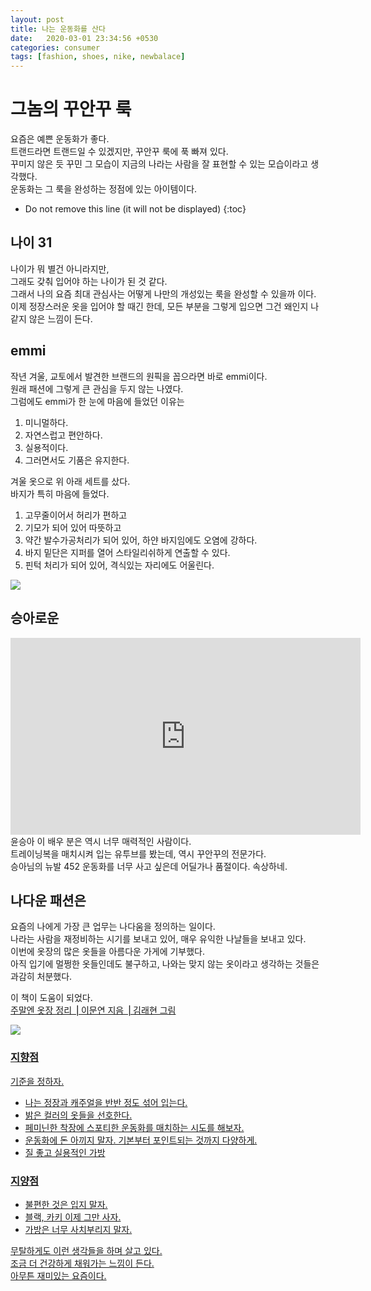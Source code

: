 ```yaml
---
layout: post
title: 나는 운동화를 산다 
date:   2020-03-01 23:34:56 +0530
categories: consumer
tags: [fashion, shoes, nike, newbalace]
---
```


# 그놈의 꾸안꾸 룩
요즘은 예쁜 운동화가 좋다. <br>
트랜드라면 트랜드일 수 있겠지만, 꾸안꾸 룩에 푹 빠져 있다. <br>
꾸미지 않은 듯 꾸민 그 모습이 지금의 나라는 사람을 잘 표현할 수 있는 모습이라고 생각했다. <br>
운동화는 그 룩을 완성하는 정점에 있는 아이템이다.<br>

* Do not remove this line (it will not be displayed) 
{:toc}


## 나이 31
나이가 뭐 별건 아니라지만, <br>
그래도 갖춰 입어야 하는 나이가 된 것 같다. <br>
그래서 나의 요즘 최대 관심사는 어떻게 나만의 개성있는 룩을 완성할 수 있을까 이다. <br>
이제 정장스러운 옷을 입어야 할 때긴 한데, 모든 부분을 그렇게 입으면 그건 왜인지 나같지 않은 느낌이 든다. <br> 

## emmi
작년 겨울, 교토에서 발견한 브랜드의 원픽을 꼽으라면 바로 emmi이다.<br>
원래 패션에 그렇게 큰 관심을 두지 않는 나였다. <br>
그럼에도 emmi가 한 눈에 마음에 들었던 이유는<br>
1. 미니멀하다.<br>
2. 자연스럽고 편안하다.<br>
3. 실용적이다.<br>
4. 그러면서도 기품은 유지한다.<br>


겨울 옷으로 위 아래 세트를 샀다. <br>
바지가 특히 마음에 들었다. <br>

1. 고무줄이어서 허리가 편하고<br>
2. 기모가 되어 있어 따뜻하고<br>
3. 약간 발수가공처리가 되어 있어, 하얀 바지임에도 오염에 강하다. <br>
4. 바지 밑단은 지퍼를 열어 스타일리쉬하게 연출할 수 있다. <br>
5. 핀턱 처리가 되어 있어, 격식있는 자리에도 어울린다. <br>

<img src="https://d13bk85vz164q6.cloudfront.net/emmi/ProductSubImages/0/13WFP195020_p_03_LL.jpg" style="max-width: 40%; height: auto;">


## 승아로운
<iframe width="560" height="315" src="https://www.youtube.com/embed/9FPStSzbM3A" frameborder="0" allow="accelerometer; autoplay; encrypted-media; gyroscope; picture-in-picture" allowfullscreen></iframe><br>
윤승아 이 배우 분은 역시 너무 매력적인 사람이다. <br>
트레이닝복을 매치시켜 입는 유투브를 봤는데, 역시 꾸안꾸의 전문가다. <br>
승아님의 뉴발 452 운동화를 너무 사고 싶은데 어딜가나 품절이다. 속상하네.<br>
 

## 나다운 패션은

요즘의 나에게 가장 큰 업무는 나다움을 정의하는 일이다. <br>
나라는 사람을 재정비하는 시기를 보내고 있어, 매우 유익한 나날들을 보내고 있다. <br>
이번에 옷장의 많은 옷들을 아름다운 가게에 기부했다. <br>
아직 입기에 멀쩡한 옷들인데도 불구하고, 나와는 맞지 않는 옷이라고 생각하는 것들은 과감히 처분했다. <br>

이 책이 도움이 되었다.<br>
<a href="http://www.yes24.com/Product/Goods/66992512" title="주말엔 옷장 정리 ⎟ 이문연 지음 ⎟ 김래현 그림">
 주말엔 옷장 정리 ⎟ 이문연 지음 ⎟ 김래현 그림 <br>
 
<img src="http://image.yes24.com/goods/66992512/800x0" style="max-width: 40%; height: auto;"> 


### 지향점 
기준을 정하자. <br>
* 나는 정장과 캐주얼을 반반 정도 섞어 입는다.<br>
* 밝은 컬러의 옷들을 선호한다.<br>
* 페미닌한 착장에 스포티한 운동화를 매치하는 시도를 해보자.<br>
* 운동화에 돈 아끼지 말자. 기본부터 포인트되는 것까지 다양하게.<br>
* 질 좋고 실용적인 가방<br>

### 지양점
* 불편한 것은 입지 말자.<br>
* 블랙, 카키 이제 그만 사자. <br>
* 가방은 너무 사치부리지 말자. <br>

무탈하게도 이런 생각들을 하며 살고 있다. <br>
조금 더 건강하게 채워가는 느낌이 든다. <br>
아무튼 재미있는 요즘이다.<br>

